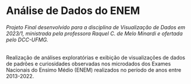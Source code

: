 # Análise de Dados do ENEM

###### Projeto Final desenvolvido para a disciplina de Visualização de Dados em 2023/1, ministrada pela professora Raquel C. de Melo Minardi e ofertada pelo DCC-UFMG.

Realização de análises exploratórias e exibição de visualizações de dados de padrões e curiosidades observadas nos microdados dos Exames Nacionais do Ensimo Médio (ENEM) realizados no período de anos entre 2013-2022.

